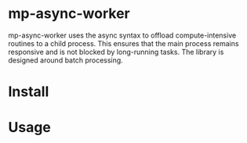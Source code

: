# mp-async-worker

mp-async-worker uses the async syntax to offload compute-intensive routines to a child process. This ensures that the main process remains responsive and is not blocked by long-running tasks. The library is designed around batch processing.

# Install

# Usage



```
```
